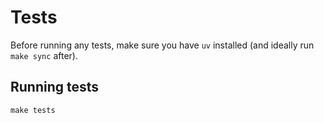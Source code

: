 # Tests

Before running any tests, make sure you have `uv` installed (and ideally run `make sync` after).

## Running tests

```
make tests
```
